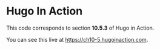 Hugo In Action
===============

This code corresponds to section **10.5.3** of Hugo in Action.

You can see this live at https://ch10-5.hugoinaction.com.

